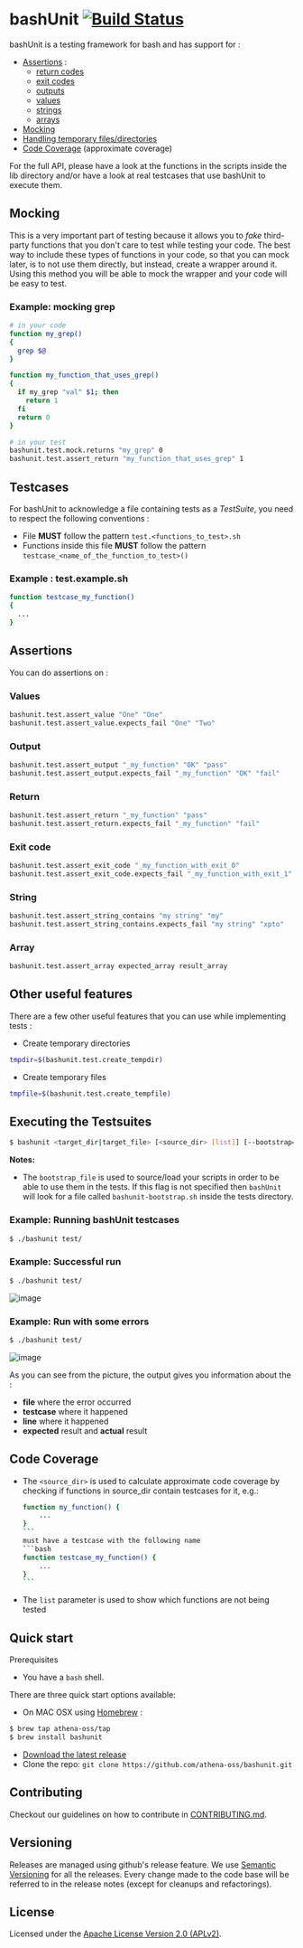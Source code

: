 # bashUnit [![Build Status](https://travis-ci.org/athena-oss/bashunit.svg?branch=master)](https://travis-ci.org/athena-oss/bashunit)

bashUnit is a testing framework for bash and has support for :

* [Assertions](#assertions) :
  * [return codes](#return)
  * [exit codes](#exit-code)
  * [outputs](#output)
  * [values](#values)
  * [strings](#string)
  * [arrays](#array)
* [Mocking](#mocking)
* [Handling temporary files/directories](#other-useful-features)
* [Code Coverage](#code-coverage) (approximate coverage)

For the full API, please have a look at the functions in the scripts inside the lib directory and/or have a look at real testcases that use bashUnit to execute them.

## Mocking

This is a very important part of testing because it allows you to *fake* third-party functions that you don't care to test while testing your code. The best way to include these types of functions in your code, so that you can mock later, is to not use them directly, but instead, create a wrapper around it. Using this method you will be able to mock the wrapper and your code will be easy to test.

### Example: mocking grep
```bash
# in your code
function my_grep()
{
  grep $@
}

function my_function_that_uses_grep()
{
  if my_grep "val" $1; then
    return 1
  fi
  return 0
}

# in your test
bashunit.test.mock.returns "my_grep" 0
bashunit.test.assert_return "my_function_that_uses_grep" 1
```

## Testcases

For bashUnit to acknowledge a file containing tests as a *TestSuite*, you need to respect the following conventions :

  * File **MUST** follow the pattern `test.<functions_to_test>.sh`
  * Functions inside this file **MUST** follow the pattern `testcase_<name_of_the_function_to_test>()`

### Example : test.example.sh
```bash
function testcase_my_function()
{
  ...
}
```

## Assertions

You can do assertions on :

### Values
```bash
bashunit.test.assert_value "One" "One"
bashunit.test.assert_value.expects_fail "One" "Two"
```

### Output
```bash
bashunit.test.assert_output "_my_function" "OK" "pass"
bashunit.test.assert_output.expects_fail "_my_function" "OK" "fail"
```

### Return
```bash
bashunit.test.assert_return "_my_function" "pass"
bashunit.test.assert_return.expects_fail "_my_function" "fail"
```

### Exit code
```bash
bashunit.test.assert_exit_code "_my_function_with_exit_0"
bashunit.test.assert_exit_code.expects_fail "_my_function_with_exit_1"
```

### String
```bash
bashunit.test.assert_string_contains "my string" "my"
bashunit.test.assert_string_contains.expects_fail "my string" "xpto"
```

### Array
```bash
bashunit.test.assert_array expected_array result_array
```

## Other useful features

There are a few other useful features that you can use while implementing tests :

* Create temporary directories

```bash
tmpdir=$(bashunit.test.create_tempdir)
```


* Create temporary files

```bash
tmpfile=$(bashunit.test.create_tempfile)
```

## Executing the Testsuites
```bash
$ bashunit <target_dir|target_file> [<source_dir> [list]] [--bootstrap=</path/to/file>]
```

**Notes:**
* The `bootstrap_file` is used to source/load your scripts in order to be able to use them in the tests. If this flag is not specified then `bashUnit` will look for a file called `bashunit-bootstrap.sh` inside the tests directory.


### Example: Running bashUnit testcases

```bash
$ ./bashunit test/
```

### Example: Successful run

```bash
$ ./bashunit test/
```
![image](docs/img/success_run.png)

### Example: Run with some errors

```bash
$ ./bashunit test/
```
![image](docs/img/failed_run.png)

As you can see from the picture, the output gives you information about the :

* **file** where the error occurred
* **testcase** where it happened
* **line** where it happened
* **expected** result and **actual** result

## Code Coverage
* The `<source_dir>` is used to calculate approximate code coverage by checking if functions in source_dir contain testcases for it, e.g.:
	````bash
	function my_function() {
		...
	}
	```
	must have a testcase with the following name
	```bash
	function testcase_my_function() {
		...
	}
	```

* The `list` parameter is used to show which functions are not being tested

## Quick start

Prerequisites
 * You have a `bash` shell.

There are three quick start options available:

* On MAC OSX using [Homebrew](http://brew.sh/) :
```bash
$ brew tap athena-oss/tap
$ brew install bashunit
```
* [Download the latest release](https://github.com/athena-oss/bashunit/releases/latest)
* Clone the repo: `git clone https://github.com/athena-oss/bashunit.git`

## Contributing

Checkout our guidelines on how to contribute in [CONTRIBUTING.md](CONTRIBUTING.md).

## Versioning

Releases are managed using github's release feature. We use [Semantic Versioning](http://semver.org) for all
the releases. Every change made to the code base will be referred to in the release notes (except for
cleanups and refactorings).

## License

Licensed under the [Apache License Version 2.0 (APLv2)](LICENSE).
